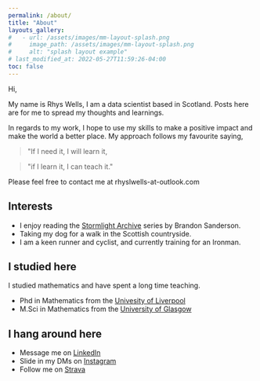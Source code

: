 ```yaml
---
permalink: /about/
title: "About"
layouts_gallery:
#   - url: /assets/images/mm-layout-splash.png
#     image_path: /assets/images/mm-layout-splash.png
#     alt: "splash layout example"
# last_modified_at: 2022-05-27T11:59:26-04:00
toc: false
---
```


Hi,

My name is Rhys Wells, I am a data scientist based in Scotland. Posts here are for me to spread my thoughts and learnings. 

In regards to my work, I hope to use my skills to make a positive impact and make the world a better place. My approach follows my favourite saying,

> "If I need it, I will learn it,

> "if I learn it, I can teach it."

Please feel free to contact me at rhyslwells-at-outlook.com

## Interests

- I enjoy reading the [Stormlight Archive](https://www.brandonsanderson.com/the-stormlight-archive-series/) series by Brandon Sanderson.
- Taking my dog for a walk in the Scottish countryside.
- I am a keen runner and cyclist, and currently training for an Ironman.

## I studied here

I studied mathematics and have spent a long time teaching.

* Phd in Mathematics from the [Univesity of Liverpool](https://www.liverpool.ac.uk/)
* M.Sci in Mathematics from the [University of Glasgow](https://www.gla.ac.uk/)


## I hang around here

* Message me on [LinkedIn](https://www.linkedin.com/in/rhyslwells/)
* Slide in my DMs on [Instagram](https://www.instagram.com/rhyslwells/)
* Follow me on [Strava](https://www.strava.com/athletes/88158462)
